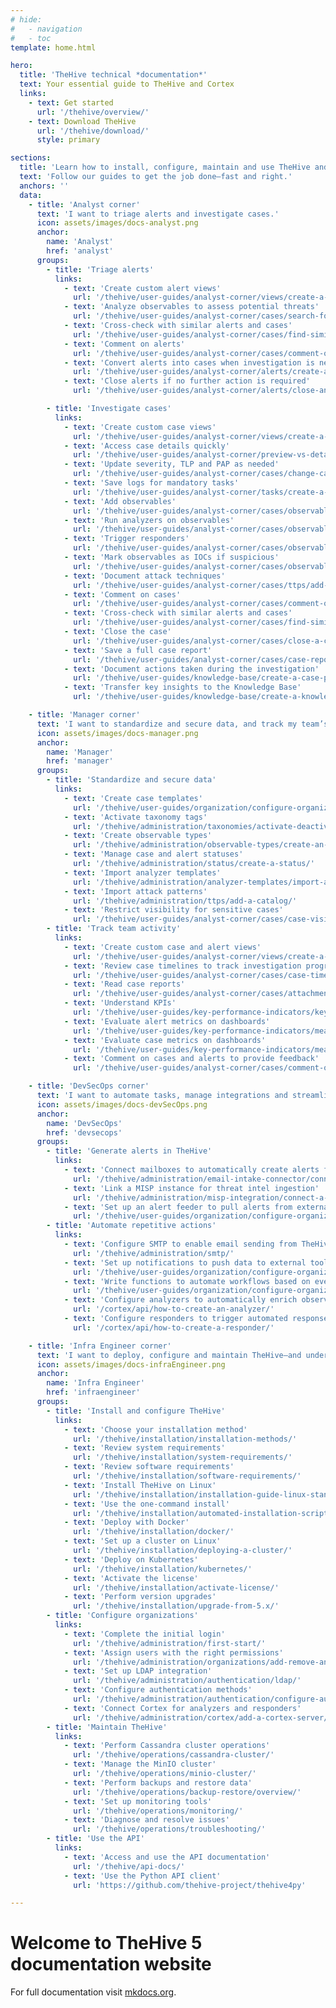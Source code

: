 ```yaml
---
# hide:
#   - navigation
#   - toc
template: home.html

hero:
  title: 'TheHive technical *documentation*'
  text: Your essential guide to TheHive and Cortex
  links:
    - text: Get started
      url: '/thehive/overview/'
    - text: Download TheHive
      url: '/thehive/download/'
      style: primary

sections:
  title: 'Learn how to install, configure, maintain and use TheHive and Cortex'
  text: 'Follow our guides to get the job done—fast and right.'
  anchors: ''
  data:
    - title: 'Analyst corner'
      text: 'I want to triage alerts and investigate cases.'
      icon: assets/images/docs-analyst.png
      anchor:
        name: 'Analyst'
        href: 'analyst'
      groups:
        - title: 'Triage alerts'
          links: 
            - text: 'Create custom alert views'
              url: '/thehive/user-guides/analyst-corner/views/create-a-custom-view/'
            - text: 'Analyze observables to assess potential threats'
              url: '/thehive/user-guides/analyst-corner/cases/search-for-cases/find-an-observable/'
            - text: 'Cross-check with similar alerts and cases'
              url: '/thehive/user-guides/analyst-corner/cases/find-similar-alerts-cases/'
            - text: 'Comment on alerts'
              url: '/thehive/user-guides/analyst-corner/cases/comment-on-case-alert/'
            - text: 'Convert alerts into cases when investigation is needed'
              url: '/thehive/user-guides/analyst-corner/alerts/create-a-case-from-an-alert/'
            - text: 'Close alerts if no further action is required'
              url: '/thehive/user-guides/analyst-corner/alerts/close-an-alert/'

        - title: 'Investigate cases'
          links: 
            - text: 'Create custom case views'
              url: '/thehive/user-guides/analyst-corner/views/create-a-custom-view/'
            - text: 'Access case details quickly'
              url: '/thehive/user-guides/analyst-corner/preview-vs-detail-view/'
            - text: 'Update severity, TLP and PAP as needed'
              url: '/thehive/user-guides/analyst-corner/cases/change-case-classification-settings/'
            - text: 'Save logs for mandatory tasks'
              url: '/thehive/user-guides/analyst-corner/tasks/create-a-task-log/'
            - text: 'Add observables'
              url: '/thehive/user-guides/analyst-corner/cases/observables/add-an-observable/'
            - text: 'Run analyzers on observables'
              url: '/thehive/user-guides/analyst-corner/cases/observables/run-analyzers-on-an-observable/'
            - text: 'Trigger responders'
              url: '/thehive/user-guides/analyst-corner/cases/observables/run-responders-on-an-observable/'
            - text: 'Mark observables as IOCs if suspicious'
              url: '/thehive/user-guides/analyst-corner/cases/observables/update-an-observable-status/'
            - text: 'Document attack techniques'
              url: '/thehive/user-guides/analyst-corner/cases/ttps/add-ttps/'
            - text: 'Comment on cases'
              url: '/thehive/user-guides/analyst-corner/cases/comment-on-case-alert/'
            - text: 'Cross-check with similar alerts and cases'
              url: '/thehive/user-guides/analyst-corner/cases/find-similar-alerts-cases/'
            - text: 'Close the case'
              url: '/thehive/user-guides/analyst-corner/cases/close-a-case/'
            - text: 'Save a full case report'
              url: '/thehive/user-guides/analyst-corner/cases/case-reports/save-download-a-case-report/'
            - text: 'Document actions taken during the investigation'
              url: '/thehive/user-guides/knowledge-base/create-a-case-page/'
            - text: 'Transfer key insights to the Knowledge Base'
              url: '/thehive/user-guides/knowledge-base/create-a-knowledge-base-page/'

    - title: 'Manager corner'
      text: 'I want to standardize and secure data, and track my team’s activity.'
      icon: assets/images/docs-manager.png
      anchor:
        name: 'Manager'
        href: 'manager'   
      groups:
        - title: 'Standardize and secure data'
          links: 
            - text: 'Create case templates'
              url: '/thehive/user-guides/organization/configure-organization/manage-templates/case-templates/create-a-case-template/'
            - text: 'Activate taxonomy tags'
              url: '/thehive/administration/taxonomies/activate-deactivate-a-taxonomy/'
            - text: 'Create observable types'
              url: '/thehive/administration/observable-types/create-an-observable-type/'
            - text: 'Manage case and alert statuses'
              url: '/thehive/administration/status/create-a-status/'
            - text: 'Import analyzer templates'
              url: '/thehive/administration/analyzer-templates/import-analyzer-templates/'
            - text: 'Import attack patterns'
              url: '/thehive/administration/ttps/add-a-catalog/'
            - text: 'Restrict visibility for sensitive cases'
              url: '/thehive/user-guides/analyst-corner/cases/case-visibility/restrict-visibility-case/'
        - title: 'Track team activity'
          links: 
            - text: 'Create custom case and alert views'
              url: '/thehive/user-guides/analyst-corner/views/create-a-custom-view/'
            - text: 'Review case timelines to track investigation progress'
              url: '/thehive/user-guides/analyst-corner/cases/case-timelines/view-case-timeline/'
            - text: 'Read case reports'
              url: '/thehive/user-guides/analyst-corner/cases/attachments/download-an-attachment-case-alert/'
            - text: 'Understand KPIs'
              url: '/thehive/user-guides/key-performance-indicators/key-performance-indicators/'
            - text: 'Evaluate alert metrics on dashboards'
              url: '/thehive/user-guides/key-performance-indicators/measure-alert-management-performance/'
            - text: 'Evaluate case metrics on dashboards'
              url: '/thehive/user-guides/key-performance-indicators/measure-case-management-performance/'
            - text: 'Comment on cases and alerts to provide feedback'
              url: '/thehive/user-guides/analyst-corner/cases/comment-on-case-alert/'

    - title: 'DevSecOps corner'
      text: 'I want to automate tasks, manage integrations and streamline data enrichment.'
      icon: assets/images/docs-devSecOps.png
      anchor:
        name: 'DevSecOps'
        href: 'devsecops'
      groups:
        - title: 'Generate alerts in TheHive'
          links: 
            - text: 'Connect mailboxes to automatically create alerts from emails'
              url: '/thehive/administration/email-intake-connector/connect-a-mailbox/'
            - text: 'Link a MISP instance for threat intel ingestion'
              url: '/thehive/administration/misp-integration/connect-a-misp-server/'
            - text: 'Set up an alert feeder to pull alerts from external systems'
              url: '/thehive/user-guides/organization/configure-organization/manage-feeders/create-a-feeder/'
        - title: 'Automate repetitive actions'
          links: 
            - text: 'Configure SMTP to enable email sending from TheHive'
              url: '/thehive/administration/smtp/'
            - text: 'Set up notifications to push data to external tools'
              url: '/thehive/user-guides/organization/configure-organization/manage-notifications/create-a-notification/'
            - text: 'Write functions to automate workflows based on events'
              url: '/thehive/user-guides/organization/configure-organization/manage-functions/create-a-function/'
            - text: 'Configure analyzers to automatically enrich observables'
              url: '/cortex/api/how-to-create-an-analyzer/'
            - text: 'Configure responders to trigger automated response actions'
              url: '/cortex/api/how-to-create-a-responder/'

    - title: 'Infra Engineer corner'
      text: 'I want to deploy, configure and maintain TheHive—and understand its API.'
      icon: assets/images/docs-infraEngineer.png
      anchor:
        name: 'Infra Engineer'
        href: 'infraengineer'
      groups:
        - title: 'Install and configure TheHive'
          links: 
            - text: 'Choose your installation method'
              url: '/thehive/installation/installation-methods/'
            - text: 'Review system requirements'
              url: '/thehive/installation/system-requirements/'
            - text: 'Review software requirements'
              url: '/thehive/installation/software-requirements/'
            - text: 'Install TheHive on Linux'
              url: '/thehive/installation/installation-guide-linux-standalone-server/'
            - text: 'Use the one-command install'
              url: '/thehive/installation/automated-installation-script-linux/'
            - text: 'Deploy with Docker'
              url: '/thehive/installation/docker/'
            - text: 'Set up a cluster on Linux'
              url: '/thehive/installation/deploying-a-cluster/'
            - text: 'Deploy on Kubernetes'
              url: '/thehive/installation/kubernetes/'
            - text: 'Activate the license'
              url: '/thehive/installation/activate-license/'
            - text: 'Perform version upgrades'
              url: '/thehive/installation/upgrade-from-5.x/'
        - title: 'Configure organizations'
          links: 
            - text: 'Complete the initial login'
              url: '/thehive/administration/first-start/'
            - text: 'Assign users with the right permissions'
              url: '/thehive/administration/organizations/add-remove-an-existing-user-account-from-an-organization/'
            - text: 'Set up LDAP integration'
              url: '/thehive/administration/authentication/ldap/'
            - text: 'Configure authentication methods'
              url: '/thehive/administration/authentication/configure-authentication/'
            - text: 'Connect Cortex for analyzers and responders'
              url: '/thehive/administration/cortex/add-a-cortex-server/'
        - title: 'Maintain TheHive'
          links: 
            - text: 'Perform Cassandra cluster operations'
              url: '/thehive/operations/cassandra-cluster/'
            - text: 'Manage the MinIO cluster'
              url: '/thehive/operations/minio-cluster/'
            - text: 'Perform backups and restore data'
              url: '/thehive/operations/backup-restore/overview/'
            - text: 'Set up monitoring tools'
              url: '/thehive/operations/monitoring/'
            - text: 'Diagnose and resolve issues'
              url: '/thehive/operations/troubleshooting/'
        - title: 'Use the API'
          links: 
            - text: 'Access and use the API documentation'
              url: '/thehive/api-docs/'
            - text: 'Use the Python API client'
              url: 'https://github.com/thehive-project/thehive4py'

---
```


# Welcome to TheHive 5 documentation website

For full documentation visit [mkdocs.org](https://www.mkdocs.org).